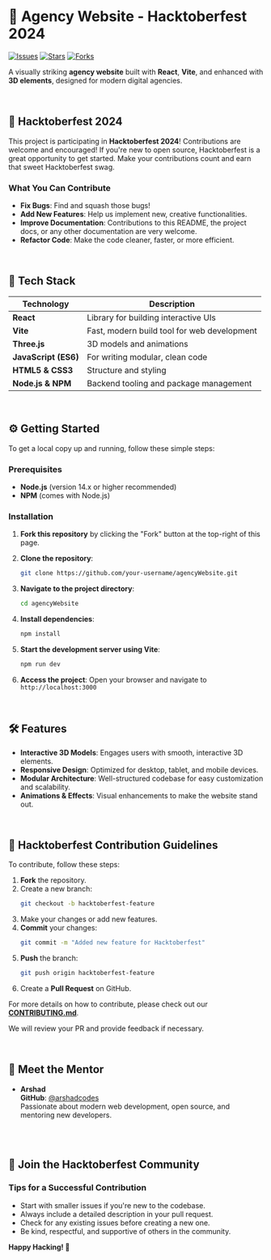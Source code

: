 # 🎃 Agency Website - Hacktoberfest 2024

[![Issues](https://img.shields.io/github/issues/arshadcodes/agencyWebsite)](https://github.com/arshadcodes/agencyWebsite/issues)
[![Stars](https://img.shields.io/github/stars/arshadcodes/agencyWebsite)](https://github.com/arshadcodes/agencyWebsite/stargazers)
[![Forks](https://img.shields.io/github/forks/arshadcodes/agencyWebsite)](https://github.com/arshadcodes/agencyWebsite/network/members)

A visually striking **agency website** built with **React**, **Vite**, and enhanced with **3D elements**, designed for modern digital agencies.

<br>

## 🎉 Hacktoberfest 2024

This project is participating in **Hacktoberfest 2024**! Contributions are welcome and encouraged! If you're new to open source, Hacktoberfest is a great opportunity to get started. Make your contributions count and earn that sweet Hacktoberfest swag.

### What You Can Contribute

- **Fix Bugs**: Find and squash those bugs!
- **Add New Features**: Help us implement new, creative functionalities.
- **Improve Documentation**: Contributions to this README, the project docs, or any other documentation are very welcome.
- **Refactor Code**: Make the code cleaner, faster, or more efficient.

<br>

## 🚀 Tech Stack

| Technology           | Description                                 |
| -------------------- | ------------------------------------------- |
| **React**            | Library for building interactive UIs        |
| **Vite**             | Fast, modern build tool for web development |
| **Three.js**         | 3D models and animations                    |
| **JavaScript (ES6)** | For writing modular, clean code             |
| **HTML5 & CSS3**     | Structure and styling                       |
| **Node.js & NPM**    | Backend tooling and package management      |

<br>

## ⚙️ Getting Started

To get a local copy up and running, follow these simple steps:

### Prerequisites
- **Node.js** (version 14.x or higher recommended)
- **NPM** (comes with Node.js)

### Installation

1. **Fork this repository** by clicking the "Fork" button at the top-right of this page.

2. **Clone the repository**:
    ```bash
    git clone https://github.com/your-username/agencyWebsite.git
    ```

3. **Navigate to the project directory**:
    ```bash
    cd agencyWebsite
    ```

4. **Install dependencies**:
    ```bash
    npm install
    ```

5. **Start the development server using Vite**:
    ```bash
    npm run dev
    ```

6. **Access the project**:
    Open your browser and navigate to `http://localhost:3000`

<br>

## 🛠 Features

- **Interactive 3D Models**: Engages users with smooth, interactive 3D elements.
- **Responsive Design**: Optimized for desktop, tablet, and mobile devices.
- **Modular Architecture**: Well-structured codebase for easy customization and scalability.
- **Animations & Effects**: Visual enhancements to make the website stand out.

<br>

## 🎯 Hacktoberfest Contribution Guidelines

To contribute, follow these steps:

1. **Fork** the repository.
2. Create a new branch:
    ```bash
    git checkout -b hacktoberfest-feature
    ```
3. Make your changes or add new features.
4. **Commit** your changes:
    ```bash
    git commit -m "Added new feature for Hacktoberfest"
    ```
5. **Push** the branch:
    ```bash
    git push origin hacktoberfest-feature
    ```
6. Create a **Pull Request** on GitHub.

For more details on how to contribute, please check out our [**CONTRIBUTING.md**](https://github.com/arshadcodes/agencyWebsite/blob/main/CONTRIBUTING.md).

We will review your PR and provide feedback if necessary.

<br>

## 👥 Meet the Mentor

- **Arshad**  
  **GitHub**: [@arshadcodes](https://github.com/arshadcodes)  
  Passionate about modern web development, open source, and mentoring new developers.

<br><br>

## 🤝 Join the Hacktoberfest Community

### Tips for a Successful Contribution

- Start with smaller issues if you're new to the codebase.
- Always include a detailed description in your pull request.
- Check for any existing issues before creating a new one.
- Be kind, respectful, and supportive of others in the community.

**Happy Hacking! 🎃**

